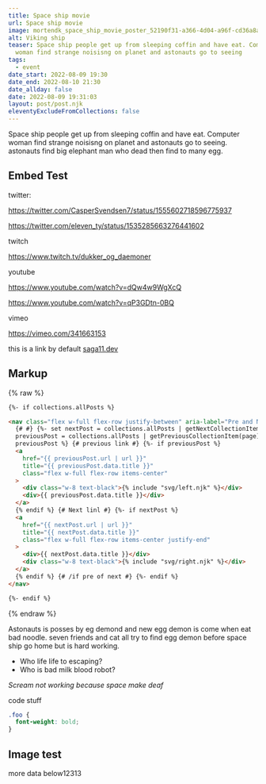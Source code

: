```yaml
---
title: Space ship movie
url: Space ship movie
image: mortendk_space_ship_movie_poster_52190f31-a366-4d04-a96f-cd36a8a00db0.png
alt: Viking ship
teaser: Space ship people get up from sleeping coffin and have eat. Computer
  woman find strange noisisng on planet and astonauts go to seeing
tags:
  - event
date_start: 2022-08-09 19:30
date_end: 2022-08-10 21:30
date_allday: false
date: 2022-08-09 19:31:03
layout: post/post.njk
eleventyExcludeFromCollections: false
---
```


Space ship people get up from sleeping coffin and have eat.
Computer woman find strange noisisng on planet and astonauts go to seeing. astonauts find big elephant man who dead then find to many egg.

## Embed Test

twitter:

https://twitter.com/CasperSvendsen7/status/1555602718596775937

https://twitter.com/eleven_ty/status/1535285663276441602

twitch

https://www.twitch.tv/dukker_og_daemoner

youtube

https://www.youtube.com/watch?v=dQw4w9WgXcQ

https://www.youtube.com/watch?v=qP3GDtn-0BQ

vimeo

https://vimeo.com/341663153

this is a link by default [saga11.dev](https://saga11.dev)

## Markup

{% raw %}

```html
{%- if collections.allPosts %}

<nav class="flex w-full flex-row justify-between" aria-label="Pre and Next post">
  {# #} {%- set nextPost = collections.allPosts | getNextCollectionItem(page) %} {%- set
  previousPost = collections.allPosts | getPreviousCollectionItem(page) %} {%- if nextPost or
  previousPost %} {# previous link #} {%- if previousPost %}
  <a
    href="{{ previousPost.url | url }}"
    title="{{ previousPost.data.title }}"
    class="flex w-full flex-row items-center"
  >
    <div class="w-8 text-black">{% include "svg/left.njk" %}</div>
    <div>{{ previousPost.data.title }}</div>
  </a>
  {% endif %} {# Next linl #} {%- if nextPost %}
  <a
    href="{{ nextPost.url | url }}"
    title="{{ nextPost.data.title }}"
    class="flex w-full flex-row items-center justify-end"
  >
    <div>{{ nextPost.data.title }}</div>
    <div class="w-8 text-black">{% include "svg/right.njk" %}</div>
  </a>
  {% endif %} {# /if pre of next #} {%- endif %}
</nav>

{%- endif %}
```

{% endraw %}

Astonauts is posses by eg demond and new egg demon is come when eat bad noodle. seven friends and cat all try to find egg demon before space ship go home but is hard working.

- Who life life to escaping?
- Who is bad milk blood robot?

_Scream not working because space make deaf_

code stuff

```css
.foo {
  font-weight: bold;
}
```

## Image test

more data below12313
